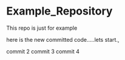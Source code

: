 # Example_Repository
This repo is just for example

here is the new committed code.....lets start.,

commit 2
commit 3
commit 4

